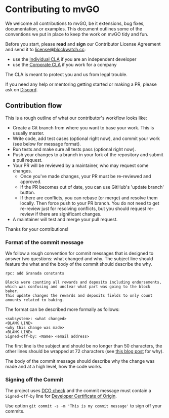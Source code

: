 # Contributing to mvGO

We welcome all contributions to mvGO, be it extensions, bug fixes, documentation, or examples. This document outlines some of the conventions we put in place to keep the work on mvGO tidy and fun.

Before you start, please **read** and **sign** our Contributor License Agreement and send it to license@blockwatch.cc:

- use the [Individual CLA](https://github.com/blockwatch-cc/CLA/blob/master/ICLA.pdf) if you are an independent developer
- use the [Corporate CLA](https://github.com/blockwatch-cc/CLA/blob/master/CCLA.pdf) if you work for a company

The CLA is meant to protect you and us from legal trouble.

If you need any help or mentoring getting started or making a PR, please ask on [Discord](https://discord.gg/D5e98Hw).


## Contribution flow

This is a rough outline of what our contributor's workflow looks like:

- Create a Git branch from where you want to base your work. This is usually master.
- Write code, add test cases (optional right now), and commit your work (see below for message format).
- Run tests and make sure all tests pass (optional right now).
- Push your changes to a branch in your fork of the repository and submit a pull request.
- Your PR will be reviewed by a maintainer, who may request some changes.
  * Once you've made changes, your PR must be re-reviewed and approved.
  * If the PR becomes out of date, you can use GitHub's 'update branch' button.
  * If there are conflicts, you can rebase (or merge) and resolve them locally. Then force push to your PR branch.
    You do not need to get re-review just for resolving conflicts, but you should request re-review if there are significant changes.
- A maintainer will test and merge your pull request.

Thanks for your contributions!

### Format of the commit message

We follow a rough convention for commit messages that is designed to answer two
questions: what changed and why. The subject line should feature the what and
the body of the commit should describe the why.

```
rpc: add Granada constants

Blocks were counting all rewards and deposits including endorsements,
which was confusing and unclear what part was going to the block baker.
This update changes the rewards and deposits fields to only count
amounts related to baking.
```

The format can be described more formally as follows:

```
<subsystem>: <what changed>
<BLANK LINE>
<why this change was made>
<BLANK LINE>
Signed-off-by: <Name> <email address>
```

The first line is the subject and should be no longer than 50 characters, the other lines should be wrapped at 72 characters (see [this blog post](https://preslav.me/2015/02/21/what-s-with-the-50-72-rule/) for why).

The body of the commit message should describe why the change was made and at a high level, how the code works.

### Signing off the Commit

The project uses [DCO check](https://github.com/probot/dco#how-it-works) and the commit message must contain a `Signed-off-by` line for [Developer Certificate of Origin](https://developercertificate.org/).

Use option `git commit -s -m 'This is my commit message'` to sign off your commits.
